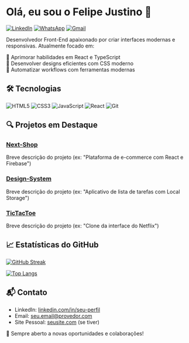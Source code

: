 # Olá, eu sou o Felipe Justino 👋

[![LinkedIn](https://img.shields.io/badge/LinkedIn-0077B5?style=for-the-badge&logo=linkedin&logoColor=white)](https://www.linkedin.com/in/seu-linkedin/)
[![WhatsApp](https://img.shields.io/badge/WhatsApp-25D366?style=for-the-badge&logo=whatsapp&logoColor=white)](https://wa.me/seu-numero)
[![Gmail](https://img.shields.io/badge/Gmail-D14836?style=for-the-badge&logo=gmail&logoColor=white)](mailto:seu-email@gmail.com)

Desenvolvedor Front-End apaixonado por criar interfaces modernas e responsivas. Atualmente focado em:

🚀 Aprimorar habilidades em React e TypeScript  
🎨 Desenvolver designs eficientes com CSS moderno  
🔧 Automatizar workflows com ferramentas modernas

## 🛠 Tecnologias

![HTML5](https://img.shields.io/badge/HTML5-E34F26?style=for-the-badge&logo=html5&logoColor=white)
![CSS3](https://img.shields.io/badge/CSS3-1572B6?style=for-the-badge&logo=css3&logoColor=white)
![JavaScript](https://img.shields.io/badge/JavaScript-F7DF1E?style=for-the-badge&logo=javascript&logoColor=black)
![React](https://img.shields.io/badge/React-20232A?style=for-the-badge&logo=react&logoColor=61DAFB)
![Git](https://img.shields.io/badge/Git-F05032?style=for-the-badge&logo=git&logoColor=white)

## 🔍 Projetos em Destaque

### [Next-Shop](link-do-projeto)
Breve descrição do projeto (ex: "Plataforma de e-commerce com React e Firebase")

### [Design-System](link-do-projeto)
Breve descrição do projeto (ex: "Aplicativo de lista de tarefas com Local Storage")

### [TicTacToe](link-do-projeto)
Breve descrição do projeto (ex: "Clone da interface do Netflix")

## 📈 Estatísticas do GitHub

[![GitHub Streak](https://streak-stats.demolab.com/?user=feJustino&theme=dark)](https://git.io/streak-stats)

[![Top Langs](https://github-readme-stats.vercel.app/api/top-langs/?username=feJustino&layout=compact&theme=vision-friendly-dark)](https://github.com/feJustino)

## 📬 Contato

- LinkedIn: [linkedin.com/in/seu-perfil](https://www.linkedin.com/in/seu-perfil/)
- Email: [seu.email@provedor.com](mailto:seu.email@provedor.com)
- Site Pessoal: [seusite.com](https://www.seusite.com) (se tiver)

🌟 Sempre aberto a novas oportunidades e colaborações!
